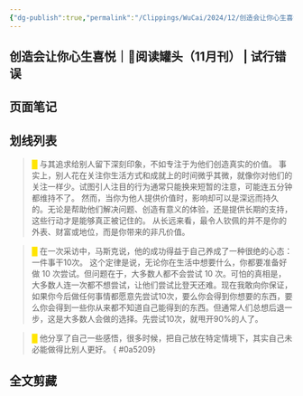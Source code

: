 ```yaml
---
{"dg-publish":true,"permalink":"/Clippings/WuCai/2024/12/创造会让你心生喜悦｜🥫阅读罐头（11月刊）  试行错误-20241211/"}
---
```



## 创造会让你心生喜悦｜🥫阅读罐头（11月刊） | 试行错误 

## 页面笔记


## 划线列表
> <font color="#FFE500">█  </font>与其追求给别人留下深刻印象，不如专注于为他们创造真实的价值。
> 事实上，别人花在关注你生活方式和成就上的时间微乎其微，就像你对他们的关注一样少。试图引人注目的行为通常只能换来短暂的注意，可能连五分钟都维持不了。
> 然而，当你为他人提供价值时，影响却可以是深远而持久的。无论是帮助他们解决问题、创造有意义的体验，还是提供长期的支持，这些行动才是能够真正被记住的。
> 从长远来看，最令人钦佩的并不是你的外表、财富或地位，而是你带来的非凡价值。

> <font color="#FFE500">█  </font>在一次采访中，马斯克说，他的成功得益于自己养成了一种很绝的心态：一件事干10次。
> 这个定律是说，无论你在生活中想要什么，你都要准备好做 10 次尝试。但问题在于，大多数人都不会尝试 10 次。可怕的真相是，大多数人连一次都不想尝试，让他们尝试比登天还难。现在我敢向你保证，如果你今后做任何事情都愿意先尝试10次，要么你会得到你想要的东西，要么你会得到一些你从来都不知道自己能得到的东西。但通常人们总想后退一步，这是大多数人会做的选择。先尝试10次，就甩开90%的人了。

> <font color="#FFE500">█  </font>他分享了自己一些感悟，很多时候，把自己放在特定情境下，其实自己未必能做得比别人更好。
{ #0a5209}



## 全文剪藏

